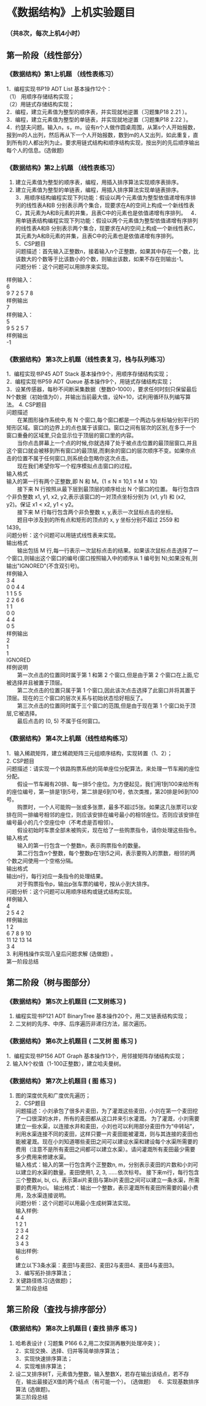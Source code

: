 # 《数据结构》上机实验题目  
### （共8次，每次上机4小时）  

## 第一阶段（线性部分）  
### 《数据结构》第1上机题 （线性表练习）  
1．编程实现书P19  ADT List 基本操作12个：  
（1）	用顺序存储结构实现；  
（2）用链式存储结构实现；  
2．编程，建立元素值为整型的顺序表，并实现就地逆置（习题集P18  2.21 ）。  
3．编程，建立元素值为整型的单链表，并实现就地逆置（习题集P18  2.22 ）。  
4．约瑟夫问题。输入n，s，m，设有n个人做作圆桌周围，从第s个人开始报数，报到m的人出列，然后再从下一个人开始报数，数到m的人又出列，如此重复，直到所有的人都出列为止。要求用链式结构和顺序结构实现，按出列的先后顺序输出每个人的信息。(选做题)  

### 《数据结构》第2上机题 （线性表练习）  
1. 建立元素值为整型的顺序表，编程，用插入排序算法实现顺序表排序。    
2. 建立元素值为整型的单链表，编程，用插入排序算法实现单链表排序。   
3．用顺序结构编程实现下列功能：假设以两个元素值为整型依值递增有序排列的线性表A和B 分别表示两个集合，现要求在A的空间上构成一个新线性表C，其元素为A和B元素的并集，且表C中的元素也是依值递增有序排列。   
4．用单链表结构编程实现下列功能：假设以两个元素值为整型依值递增有序排列的线性表A和B 分别表示两个集合，现要求在A的空间上构成一个新线性表C，其元素为A和B元素的并集，且表C中的元素也是依值递增有序排列。  
5．CSP题目  
问题描述：首先输入正整数n，接着输入n个正整数，如果其中存在一个数，比该数大的个数等于比该数小的个数，则输出该数，如果不存在则输出-1。     
问题分析：这个问题可以用排序来实现。  


样例输入：  
6  
9 7 2 5 7 8  
样例输出  
7  
样例输入：  
5  
9 5 2 5 7  
样例输出  
-1  

### 《数据结构》 第3次上机题（线性表复习，栈与队列练习）  
1．编程实现书P45   ADT Stack 基本操作9个，用顺序存储结构实现；  
2．编程实现书P59   ADT Queue 基本操作9个，用链式存储结构实现；  
3．设某传感器，每秒不间断采集数据（整数0-1000），要求任何时刻只保留最后N个数据（初始值为0），并输出当前最大值，设N=10，试利用循环队列编写算法。    4. CSP题目  
问题描述  
　　在某图形操作系统中,有 N 个窗口,每个窗口都是一个两边与坐标轴分别平行的矩形区域。窗口的边界上的点也属于该窗口。窗口之间有层次的区别,在多于一个窗口重叠的区域里,只会显示位于顶层的窗口里的内容。  
　　当你点击屏幕上一个点的时候,你就选择了处于被点击位置的最顶层窗口,并且这个窗口就会被移到所有窗口的最顶层,而剩余的窗口的层次顺序不变。如果你点击的位置不属于任何窗口,则系统会忽略你这次点击。  
　　现在我们希望你写一个程序模拟点击窗口的过程。  
输入格式  
输入的第一行有两个正整数,即 N 和 M。(1 ≤ N ≤ 10,1 ≤ M ≤ 10)  
　　接下来 N 行按照从最下层到最顶层的顺序给出 N 个窗口的位置。 每行包含四个非负整数 x1, y1, x2, y2,表示该窗口的一对顶点坐标分别为 (x1, y1) 和 (x2, y2)。保证 x1 < x2, y1 < y2。  
　　接下来 M 行每行包含两个非负整数 x, y,表示一次鼠标点击的坐标。  
　　题目中涉及到的所有点和矩形的顶点的 x, y 坐标分别不超过 2559 和　　1439。  
问题分析：这个问题可以用链式线性表来实现。  
输出格式  
　　输出包括 M 行,每一行表示一次鼠标点击的结果。如果该次鼠标点击选择了一个窗口,则输出这个窗口的编号(窗口按照输入中的顺序从 1 编号到 N);如果没有,则输出"IGNORED"(不含双引号)。  
样例输入  
3 4  
0 0 4 4  
1 1 5 5  
2 2 6 6  
1 1  
0 0  
4 4  
0 5  
样例输出  
2  
1  
1  
IGNORED  
样例说明  
　　第一次点击的位置同时属于第 1 和第 2 个窗口,但是由于第 2 个窗口在上面,它被选择并且被置于顶层。  
　　第二次点击的位置只属于第 1 个窗口,因此该次点击选择了此窗口并将其置于顶层。现在的三个窗口的层次关系与初始状态恰好相反了。  
　　第三次点击的位置同时属于三个窗口的范围,但是由于现在第 1 个窗口处于顶层,它被选择。  
　　最后点击的 (0, 5) 不属于任何窗口。  

### 《数据结构》 第4次上机题（线性结构练习）  
1．输入稀疏矩阵，建立稀疏矩阵三元组顺序结构，实现转置（1、2）；  
2. CSP题目  
问题描述：请实现一个铁路购票系统的简单座位分配算法，来处理一节车厢的座位分配。  
　　假设一节车厢有20排、每一排5个座位。为方便起见，我们用1到100来给所有的座位编号，第一排是1到5号，第二排是6到10号，依次类推，第20排是96到100号。  
　　购票时，一个人可能购一张或多张票，最多不超过5张。如果这几张票可以安排在同一排编号相邻的座位，则应该安排在编号最小的相邻座位。否则应该安排在编号最小的几个空座位中（不考虑是否相邻）。  
　　假设初始时车票全部未被购买，现在给了一些购票指令，请你处理这些指令。  
输入格式  
　　输入的第一行包含一个整数n，表示购票指令的数量。  
　　第二行包含n个整数，每个整数p在1到5之间，表示要购入的票数，相邻的两个数之间使用一个空格分隔。  
输出格式  
输出n行，每行对应一条指令的处理结果。  
　　对于购票指令p，输出p张车票的编号，按从小到大排序。  
问题分析：这个问题可以用顺序结构或链式结构实现。  
样例输入  
4  
2 5 4 2  
样例输出  
1 2  
6 7 8 9 10  
11 12 13 14  
3 4  
3. 利用栈操作实现八皇后问题求解 (选做题) 。  
第一阶段总结   


## 第二阶段（树与图部分）  
### 《数据结构》 第5次上机题目  (二叉树练习 )  
1. 编程实现书P121  ADT BinaryTree 基本操作20个，用二叉链表结构实现；   
2. 二叉树的先序、中序、后序遍历非递归方法，层次遍历。  

### 《数据结构》 第6次上机题目  ( 二叉树 图 练习 )  
1．编程实现书P156  ADT Graph 基本操作13个，用邻接矩阵存储结构实现；   
2. 输入N个权值（1-100正整数），建立哈夫曼树。   

### 《数据结构》 第7次上机题目  ( 图 练习 )   
1. 图的深度优先和广度优先遍历；  
2．CSP题目  
问题描述：小刘承包了很多片麦田，为了灌溉这些麦田，小刘在第一个麦田挖了一口很深的水井，所有的麦田都从这口井来引水灌溉。 为了灌溉，小刘需要建立一些水渠，以连接水井和麦田，小刘也可以利用部分麦田作为“中转站”，利用水渠连接不同的麦田，这样只要一片麦田能被灌溉，则与其连接的麦田也能被灌溉。现在小刘知道哪些麦田之间可以建设水渠和建设每个水渠所需要的费用（注意不是所有麦田之间都可以建立水渠）。请问灌溉所有麦田最少需要多少费用来修建水渠。  
输入格式：输入的第一行包含两个正整数n, m，分别表示麦田的片数和小刘可以建立的水渠的数量。麦田使用1, 2, 3, ……依次标号。    接下来m行，每行包含三个整数ai, bi, ci，表示第ai片麦田与第bi片麦田之间可以建立一条水渠，所需要的费用为ci。
输出格式：输出一个整数，表示灌溉所有麦田所需要的最小费用，及水渠连接说明。   
问题分析：这个问题可以用最小生成树算法实现。  
输入样例:  
4 4  
1 2 1   
2 3 4  
2 4 2  
3 4 3    
输出样例:  
6    
建立以下3条水渠：麦田1与麦田2、麦田2与麦田4、麦田4与麦田3。   
3．编写拓扑排序算法；  
4. 关键路径练习(选做题)；  
第二阶段总结  

## 第三阶段（查找与排序部分）  
### 《数据结构》 第8次上机题目  ( 查找 排序 练习 )  
1. 哈希表设计 ( 习题集 P166  6.2,用二次探测再散列处理冲突 )；   
2．实现交换、选择、归并等简单排序算法；  
3．实现快速排序算法；  
4．实现堆排序算法；  
5. 设二叉排序树T，元素值为整数，输入整数X，若存在输出该结点，若不存在，输出最接近X值的两个结点（有可能一个）。 (选做题)     
6．实现基数排序算法 (选做题)。  
第三阶段总结
